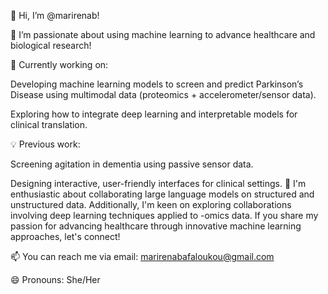 👋 Hi, I’m @marirenab!

👀 I’m passionate about using machine learning to advance healthcare and biological research!

🌱 Currently working on:

Developing machine learning models to screen and predict Parkinson’s Disease using multimodal data (proteomics + accelerometer/sensor data).

Exploring how to integrate deep learning and interpretable models for clinical translation.

💡 Previous work:

Screening agitation in dementia using passive sensor data.

Designing interactive, user-friendly interfaces for clinical settings.
💞️ I'm enthusiastic about collaborating large language models on structured and unstructured data. Additionally, I'm keen on exploring collaborations involving deep learning techniques applied to -omics data. If you share my passion for advancing healthcare through innovative machine learning approaches, let's connect!

📫 You can reach me via email: marirenabafaloukou@gmail.com

😄 Pronouns: She/Her


<!---
marirenab/marirenab is a ✨ special ✨ repository because its `README.md` (this file) appears on your GitHub profile.
You can click the Preview link to take a look at your changes.
--->
